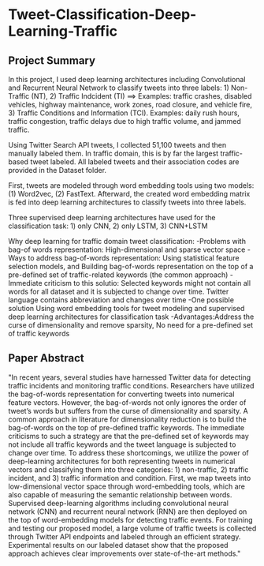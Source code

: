 # Tweet-Classification-Deep-Learning-Traffic
## Project Summary
In this project, I used deep learning architectures including Convolutional and Recurrent Neural Network to classify tweets into three
labels: 1) Non-Traffic (NT), 2) Traffic Indcident (TI) ==> Examples: traffic crashes, disabled vehicles, highway maintenance, work zones,
road closure, and vehicle fire, 3) Traffic Conditions and Information (TCI). Examples: daily rush hours, traffic congestion, 
traffic delays due to high traffic volume, and jammed traffic.

Using Twitter Search API tweets, I collected 51,100 tweets and then manually labeled them. In traffic domain, this is by far the largest 
traffic-based tweet labeled. All labeled tweets and their association codes are provided in the Dataset folder. 

First, tweets are modeled through word embedding tools using two models: (1) Word2vec, (2) FastText.
Afterward, the created word embedding matrix is fed into deep learning architectures to classify tweets into three labels. 

Three supervised deep learning architectures have used for the classification task: 1) only CNN, 2) only LSTM, 3) CNN+LSTM

Why deep learning for traffic domain tweet classification:
-Problems with bag-of words representation: High-dimensional and sparse vector space
-Ways to address bag-of-words representation: Using statistical feature selection models, and Building bag-of-words representation on
the top of a pre-defined set of traffic-related keywords (the common approach)
-Immediate criticism to this solutio: Selected keywords might not contain all words for all dataset and it is subjected to change over time.
Twitter language contains abbreviation and changes over time
-One possible solution
 Using word embedding tools for tweet modeling and supervised deep learning architectures for classification task
-Advantages:Address the curse of dimensionality and remove sparsity, No need for a pre-defined set of traffic keywords

## Paper Abstract
"In recent years, several studies have harnessed Twitter data for detecting traffic incidents and monitoring traffic conditions. Researchers have utilized the bag-of-words representation for converting tweets into numerical feature vectors. However, the bag-of-words not only ignores the order of tweet’s words but suffers from the curse of dimensionality and sparsity. A common approach in literature for dimensionality reduction is to build the bag-of-words on the top of pre-defined traffic keywords. The immediate criticisms to such a strategy are that the pre-defined set of keywords may not include all traffic keywords and the tweet language is subjected to change over time. To address these shortcomings, we utilize the power of deep-learning architectures for both representing tweets in numerical vectors and classifying them into three categories: 1) non-traffic, 2) traffic incident, and 3) traffic information and condition. First, we map tweets into low-dimensional vector space through word-embedding tools, which are also capable of measuring the semantic relationship between words. Supervised deep-learning algorithms including convolutional neural network (CNN) and recurrent neural network (RNN) are then deployed on the top of word-embedding models for detecting traffic events. For training and testing our proposed model, a large volume of traffic tweets is collected through Twitter API endpoints and labeled through an efficient strategy. Experimental results on our labeled dataset show that the proposed approach achieves clear improvements over state-of-the-art methods."




